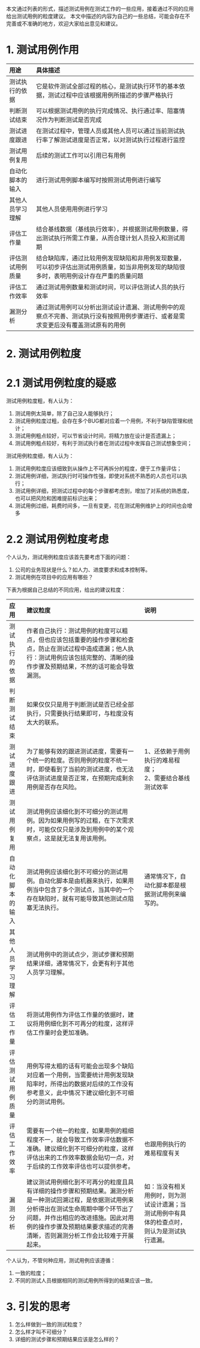 本文通过列表的形式，描述测试用例在测试工作的一些应用，接着通过不同的应用给出测试用例的粒度建议。
本文中描述的内容为自己的一些总结，可能会存在不完善或不准确的地方，欢迎大家给出意见和建议。

# 1. 测试用例作用

| 用途          | 具体描述 |
| :-----------  | :-------| 
| 测试执行的依据 | 它是软件测试全部过程的核心，是测试执行环节的基本依据，测试过程中应该根据用例所描述的步骤严格执行 |
| 判断测试结束   | 可以根据测试用例的执行完成情况、执行通过率、阻塞情况作为判断测试是否完成 |
| 测试进度跟进   | 在测试过程中，管理人员或其他人员可以通过当前测试执行率了解测试进度是否正常，以对测试执行过程进行监控 |
| 测试用例复用   | 后续的测试工作可以引用已有用例  |
| 自动化脚本的输入 | 进行测试用例脚本编写时按照测试用例进行编写  |
| 其他人员学习理解  | 其他人员使用用例进行学习 |
| 评估工作量     | 结合基线数据（基线执行效率），并根据测试用例数量，得出测试执行所需工作量，从而合理计划人员投入和测试周期 |
| 评估测试用例质量 | 结合缺陷库，通过比较用例发现缺陷和非用例发现数量，可以初步评估出测试用例质量，如当非用例发现的缺陷很多时，表明用例设计存在严重的质量问题 | 
| 评估工作效率	 | 通过测试用例数量和测试时间，可以评估测试人员的执行效率 |  
| 漏测分析 | 通过测试用例可以分析出测试设计遗漏、测试用例中的观察点不完善、测试执行没有按照用例步骤进行、或者是需求变更后没有覆盖测试原有的用例 |

# 2. 测试用例粒度
# 2.1 测试用例粒度的疑惑
测试用例粒度粗，有人认为：    
1. 测试用例太简单，除了自己没人能够执行；  
2. 测试用例粒度过粗，会存在多个BUG都对应着一个用例，不利于缺陷管理和统计；  
3. 测试用例粗点较好，可以节省设计时间，将精力放在设计是否遗漏上；  
4. 测试用例粗点较好，有利于测试执行者在测试过程中发挥自己测试想象空间；  

测试用例粒度细，有人认为：  
1. 测试用例粒度应该细致到从操作上不可再拆分的程度，便于工作量评估；  
2. 测试用例详细，测试执行时可操作性强，即使对系统不熟悉的人员也可以执行；  
3. 测试用例详细，把测试过程中的每个步骤都考虑到，增加了对系统的熟悉度，也可以把风险和困难提前标识出来；  
4. 测试用例过细，耗费时间多，一旦有变更，花在测试用例维护上的时间也会增多  
   
# 2.2 测试用例粒度考虑
个人认为，测试用例粒度应该首先要考虑下面的问题：
1. 公司的业务现状是什么？如人力、进度要求和成本控制等。
2. 测试用例在项目中的应用有哪些？

下表为根据自己总结的不同应用，给出的建议粒度：

| 应用	 | 建议粒度	| 说明  |
| :---   | :---     | :--- | 
| 测试执行的依据	| 作者自己执行：测试用例的粒度可以粗点，但也应该包括重要的操作步骤和检查点，防止在测试过程中造成遗漏；他人执行：测试用例应该包括完整的、清晰的操作步骤及预期结果，不然的话可能会导致漏测。| 
| 判断测试结束   | 如果仅仅只是用于判断测试是否已经全部执行，只需要执行结果即可，与粒度没有太大的联系。|	
| 测试进度跟进 | 为了能够有效的跟进测试进度，需要有一个统一的粒度。否则用例的粒度不统一时，即使看到了当前的测试进度，也无法评估测试进度是否正常，在预期完成剩余用例是否存在风险。 | 1、还依赖于用例执行的难易程度；<br>2、需要结合基线测试效率 |
| 测试用例复用 | 测试用例应该细化到不可细分的测试用例。因为如果用例写的过粗，在下次需求时，可能仅仅只是涉及到用例中的某个观察点，这是就无法复用该用例。|	
| 自动化脚本的输入 | 测试用例应该细化到不可细分的测试用例。自动化脚本是由机器来执行，如果用例当中包含了多个测试点，当其中的一个存在缺陷时，就有可能导致其他测试点阻塞无法执行。 | 通常情况下，自动化脚本都是根据测试用例来编写的。 |
| 其他人员学习理解 | 测试用例中的测试点少，测试步骤和预期结果详细，通常情况下，会更有利于其他人员学习理解。 |	
| 评估工作量      | 将测试用例作为评估工作量的依据时，建议将用例细化到不可再分的粒度，这样评估工作量时会更加准确。 |	
| 评估测试用例质量 | 用例写得太粗的话有可能会出现多个缺陷对应着一个用例，当需要统计用例发现缺陷率时，所得出的数据对后续的工作没有参考意义，此中情况下建议细化到不可细分的测试用例。|	
| 评估工作效率     | 需要有一个统一的粒度，如果用例的粗细程度不一，就会导致工作效率评估数据不准确。建议细化到不可细分的粒度，这样评估出来的工作效率数据会贴切一点，对于后续的工作效率评估也可以提供参考。 | 也跟用例执行的难易程度有关 |
| 漏测分析        | 建议测试用例细化到不可再分的粒度且具有详细的操作步骤和预期结果。漏测分析是一种测试回溯过程，是依据测试用例来分析得出在测试生命周期中哪个环节出了问题，并作出相应的改进措施。因此对用例的操作步骤及预期结果要求描述的完善清晰，否则漏测分析工作会比较难于开展起来。 | 如：当没有相关用例时，则为测试设计遗漏；当测试用例中有具体的检查点时，则认为是测试执行遗漏。 |


个人认为，不管何种应用，测试用例应该遵循：  
1. 一致的粒度；
2. 不同的测试人员根据相同的测试用例所得到的结果应该一致。

# 3. 引发的思考
1. 怎么样做到一致的测试粒度？
2. 怎么样才叫不可细分？
3. 详细的测试步骤和预期结果应该是怎么样的？
